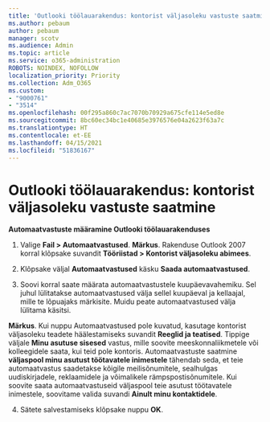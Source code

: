 ```yaml
---
title: 'Outlooki töölauarakendus: kontorist väljasoleku vastuste saatmine'
ms.author: pebaum
author: pebaum
manager: scotv
ms.audience: Admin
ms.topic: article
ms.service: o365-administration
ROBOTS: NOINDEX, NOFOLLOW
localization_priority: Priority
ms.collection: Adm_O365
ms.custom:
- "9000761"
- "3514"
ms.openlocfilehash: 00f295a860c7ac7070b70929a675cfe114e5ed8e
ms.sourcegitcommit: 8bc60ec34bc1e40685e3976576e04a2623f63a7c
ms.translationtype: HT
ms.contentlocale: et-EE
ms.lasthandoff: 04/15/2021
ms.locfileid: "51836167"
---
```

# <a name="outlook-desktop-send-out-of-office-replies"></a>Outlooki töölauarakendus: kontorist väljasoleku vastuste saatmine

**Automaatvastuste määramine Outlooki töölauarakenduses**

1. Valige **Fail > Automaatvastused**. **Märkus**. Rakenduse Outlook 2007 korral klõpsake suvandit **Tööriistad > Kontorist väljasoleku abimees**.

2. Klõpsake väljal **Automaatvastused** käsku **Saada automaatvastused**.

3. Soovi korral saate määrata automaatvastustele kuupäevavahemiku. Sel juhul lülitatakse automaatvastused välja sellel kuupäeval ja kellaajal, mille te lõpuajaks märkisite. Muidu peate automaatvastused välja lülitama käsitsi.

**Märkus**. Kui nuppu Automaatvastused pole kuvatud, kasutage kontorist väljasoleku teadete häälestamiseks suvandit **Reeglid ja teatised**. Tippige väljale **Minu asutuse sisesed** vastus, mille soovite meeskonnaliikmetele või kolleegidele saata, kui teid pole kontoris. Automaatvastuste saatmine **väljaspool minu asutust töötavatele inimestele** tähendab seda, et teie automaatvastus saadetakse kõigile meilisõnumitele, sealhulgas uudiskirjadele, reklaamidele ja võimalikele rämpspostisõnumitele. Kui soovite saata automaatvastuseid väljaspool teie asutust töötavatele inimestele, soovitame valida suvandi **Ainult minu kontaktidele**.

4. Sätete salvestamiseks klõpsake nuppu **OK**.
